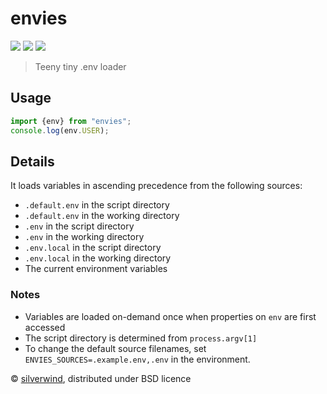 # envies
[![](https://img.shields.io/npm/v/envies.svg?style=flat)](https://www.npmjs.org/package/envies) [![](https://img.shields.io/npm/dm/envies.svg)](https://www.npmjs.org/package/envies) [![](https://packagephobia.com/badge?p=envies)](https://packagephobia.com/result?p=envies)

>  Teeny tiny .env loader

## Usage

```js
import {env} from "envies";
console.log(env.USER);
```

## Details

It loads variables in ascending precedence from the following sources:

- `.default.env` in the script directory
- `.default.env` in the working directory
- `.env` in the script directory
- `.env` in the working directory
- `.env.local` in the script directory
- `.env.local` in the working directory
- The current environment variables

### Notes

- Variables are loaded on-demand once when properties on `env` are first accessed
- The script directory is determined from `process.argv[1]`
- To change the default source filenames, set `ENVIES_SOURCES=.example.env,.env` in the environment.

© [silverwind](https://github.com/silverwind), distributed under BSD licence
